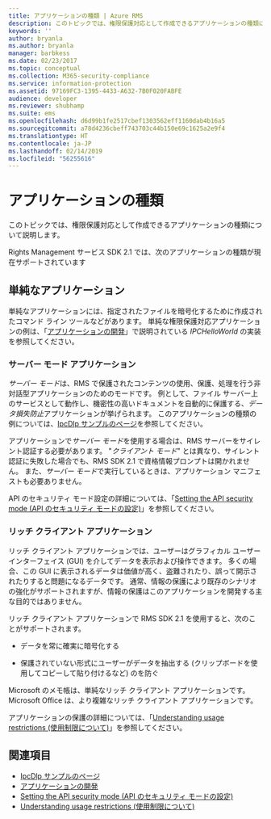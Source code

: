 ```yaml
---
title: アプリケーションの種類 | Azure RMS
description: このトピックでは、権限保護対応として作成できるアプリケーションの種類について説明します。
keywords: ''
author: bryanla
ms.author: bryanla
manager: barbkess
ms.date: 02/23/2017
ms.topic: conceptual
ms.collection: M365-security-compliance
ms.service: information-protection
ms.assetid: 97169FC3-1395-4433-A632-7B0F020FABFE
audience: developer
ms.reviewer: shubhamp
ms.suite: ems
ms.openlocfilehash: d6d99b1fe2517cbef1303562eff1160dab4b16a5
ms.sourcegitcommit: a78d4236cbeff743703c44b150e69c1625a2e9f4
ms.translationtype: HT
ms.contentlocale: ja-JP
ms.lasthandoff: 02/14/2019
ms.locfileid: "56255616"
---
```

# <a name="application-types"></a>アプリケーションの種類


このトピックでは、権限保護対応として作成できるアプリケーションの種類について説明します。

Rights Management サービス SDK 2.1 では、次のアプリケーションの種類が現在サポートされています

## <a name="simple-applications"></a>単純なアプリケーション

単純なアプリケーションには、指定されたファイルを暗号化するために作成されたコマンド ライン ツールなどがあります。 単純な権限保護対応アプリケーションの例は、「[アプリケーションの開発](developing-your-application.md)」で説明されている *IPCHelloWorld* の実装を参照してください。

### <a name="server-mode-applications"></a>サーバー モード アプリケーション

*サーバー モード*は、RMS で保護されたコンテンツの使用、保護、処理を行う非対話型アプリケーションのためのモードです。 例として、ファイル サーバー上のサービスとして動作し、機密性の高いドキュメントを自動的に保護する、*データ損失防止*アプリケーションが挙げられます。 このアプリケーションの種類の例については、[IpcDlp サンプルのページ](https://github.com/Azure-Samples/Azure-Information-Protection-Samples/tree/master/IpcDlpApp)を参照してください。

アプリケーションで*サーバー モード*を使用する場合は、RMS サーバーをサイレント認証する必要があります。 "*クライアント モード*" とは異なり、サイレント認証に失敗した場合でも、RMS SDK 2.1 で資格情報プロンプトは開かれません。 また、*サーバー モード*で実行しているときは、アプリケーション マニフェストも必要ありません。

API のセキュリティ モード設定の詳細については、「[Setting the API security mode (API のセキュリティ モードの設定)](setting-the-api-security-mode-api-mode.md)」を参照してください。

### <a name="rich-client-applications"></a>リッチ クライアント アプリケーション

リッチ クライアント アプリケーションでは、ユーザーはグラフィカル ユーザー インターフェイス (GUI) を介してデータを表示および操作できます。 多くの場合、この GUI に表示されるデータは価値が高く、盗難されたり、誤って開示されたりすると問題になるデータです。 通常、情報の保護により既存のシナリオの強化がサポートされますが、情報の保護はこのアプリケーションを開発する主な目的ではありません。

リッチ クライアント アプリケーションで RMS SDK 2.1 を使用すると、次のことがサポートされます。

-   データを常に確実に暗号化する

-   保護されていない形式にユーザーがデータを抽出する (クリップボードを使用してコピーして貼り付けるなど) のを防ぐ

Microsoft のメモ帳は、単純なリッチ クライアント アプリケーションです。 Microsoft Office は、より複雑なリッチ クライアント アプリケーションです。

アプリケーションの保護の詳細については、「[Understanding usage restrictions (使用制限について)](understanding-usage-restrictions.md)」を参照してください。

## <a name="related-topics"></a>関連項目

- [IpcDlp サンプルのページ](https://Code.MSDN.Microsoft.Com/IpcDlp-Sample-Application-d30bb99d)
- [アプリケーションの開発](developing-your-application.md)
- [Setting the API security mode (API のセキュリティ モードの設定)](setting-the-api-security-mode-api-mode.md)
- [Understanding usage restrictions (使用制限について)](understanding-usage-restrictions.md)
